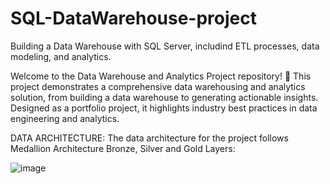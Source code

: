 # SQL-DataWarehouse-project
Building a Data Warehouse with SQL Server, includind ETL processes, data modeling, and analytics.

Welcome to the Data Warehouse and Analytics Project repository! 🚀
This project demonstrates a comprehensive data warehousing and analytics solution, from building a data warehouse to generating actionable insights. Designed as a portfolio project, it highlights industry best practices in data engineering and analytics.

DATA ARCHITECTURE:
The data architecture for the project follows Medallion Architecture Bronze, Silver and Gold Layers:

![image](https://github.com/user-attachments/assets/92bc7921-6588-48b5-bbd5-d775fcfbca47)
